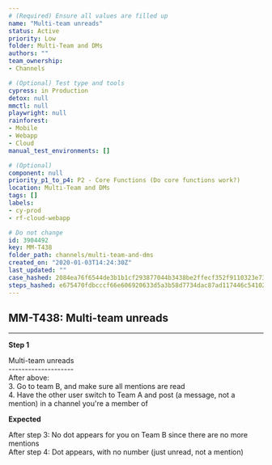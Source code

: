 ```yaml
---
# (Required) Ensure all values are filled up
name: "Multi-team unreads"
status: Active
priority: Low
folder: Multi-Team and DMs
authors: ""
team_ownership: 
- Channels

# (Optional) Test type and tools
cypress: in Production
detox: null
mmctl: null
playwright: null
rainforest: 
- Mobile
- Webapp
- Cloud
manual_test_environments: []

# (Optional)
component: null
priority_p1_to_p4: P2 - Core Functions (Do core functions work?)
location: Multi-Team and DMs
tags: []
labels: 
- cy-prod
- rf-cloud-webapp

# Do not change
id: 3904492
key: MM-T438
folder_path: channels/multi-team-and-dms
created_on: "2020-01-03T14:24:30Z"
last_updated: ""
case_hashed: 2084ea76f6544de3b1b1cf293877044b3438be2ffecf352f9110323e73fb526d2824cf9f295f6ea80db2b526e0c3ac0f
steps_hashed: e675470fdbcccf66e606920633d5a3b58d7734dac87ad117446c54102b0329a00d628f67ea55f34b03ba1e63dafd52fe
---
```


## MM-T438: Multi-team unreads

---

**Step 1**

Multi-team unreads\
\--------------------\
After above:\
3\. Go to team B, and make sure all mentions are read\
4\. Have the other user switch to Team A and post (a message, not a mention) in a channel you're a member of

**Expected**

After step 3: No dot appears for you on Team B since there are no more mentions\
After step 4: Dot appears, with no number (just unread, not a mention)
